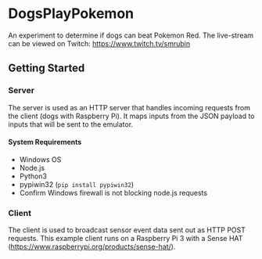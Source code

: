# DogsPlayPokemon

An experiment to determine if dogs can beat Pokemon Red. The live-stream can be viewed on Twitch: https://www.twitch.tv/smrubin

## Getting Started

### Server

The server is used as an HTTP server that handles incoming requests from the client (dogs with Raspberry Pi). It maps inputs from the JSON payload to inputs that will be sent to the emulator.

#### System Requirements

* Windows OS
* Node.js
* Python3
* pypiwin32 (`pip install pypiwin32`)
* Confirm Windows firewall is not blocking node.js requests

### Client

The client is used to broadcast sensor event data sent out as HTTP POST requests. This example client runs on a Raspberry Pi 3 with a Sense HAT (https://www.raspberrypi.org/products/sense-hat/).
